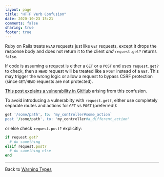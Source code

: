 ```yaml
---
layout: page
title: "HTTP Verb Confusion"
date: 2020-10-23 15:21
comments: false
sharing: true
footer: true
---
```


Ruby on Rails treats `HEAD` requests just like `GET` requests, except it drops the
response body and does not return it to the client _and_ `request.get?` returns `false`.

If code is assuming a request is either a `GET` or a `POST` and uses `request.get?` to check,
then a `HEAD` request will be treated like a `POST` instead of a `GET`.
This may trigger the wrong logic or allow a request to bypass CSRF protection
(since `GET`/`HEAD` requests are not protected).

[This post explains a vulnerability in GitHub](https://blog.teddykatz.com/2019/11/05/github-oauth-bypass.html)
arising from this confusion.

To avoid introducing a vulnerabilty with `request.get?`,
either use completely separate routes and actions for `GET` vs `POST` (preferred!):

```ruby
get '/some/path', to: 'my_controller#some_action`
post '/some/path', to: 'my_controller#a_different_action'
```


or else check `request.post?` explicitly:

```ruby
if request.get?
  # do something
elsif request.post?
  # do something else
end
```


---
Back to [Warning Types](/docs/warning_types)
